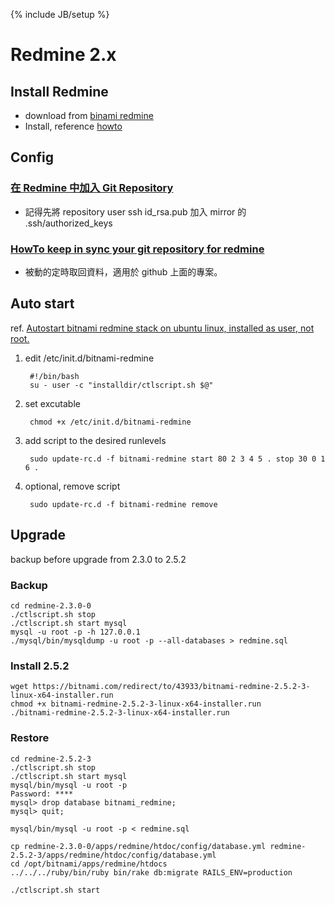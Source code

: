 
{% include JB/setup %}

# Redmine 2.x

## Install Redmine

* download from [binami redmine](http://bitnami.com/redirect/to/17655/bitnami-redmine-2.3.0-0-linux-installer.run)
* Install, reference [howto](http://www.redmine.org/projects/redmine/wiki/How_to_install_Redmine_in_Linux_Windows_and_OS_X_using_BitNami_Redmine_Stack)

## Config

### [在 Redmine 中加入 Git Repository](http://blog.buginception.com/blog/2012/04/02/redmine-use-git-code-review)

* 記得先將 repository user ssh id_rsa.pub 加入 mirror 的 .ssh/authorized_keys

### [HowTo keep in sync your git repository for redmine](http://www.redmine.org/projects/redmine/wiki/HowTo_keep_in_sync_your_git_repository_for_redmine)

* 被動的定時取回資料，適用於 github 上面的專案。

## Auto start
ref. [Autostart bitnami redmine stack on ubuntu linux, installed as user, not root.](http://answers.bitnami.com/questions/3989/autostart-bitnami-redmine-stack-on-ubuntu-linux-installed-as-user-not-root)

1. edit /etc/init.d/bitnami-redmine

        #!/bin/bash
        su - user -c "installdir/ctlscript.sh $@"

2. set excutable

        chmod +x /etc/init.d/bitnami-redmine
    
3. add script to the desired runlevels

        sudo update-rc.d -f bitnami-redmine start 80 2 3 4 5 . stop 30 0 1 6 .

4. optional, remove script

        sudo update-rc.d -f bitnami-redmine remove

## Upgrade
backup before upgrade from 2.3.0 to 2.5.2

### Backup

    cd redmine-2.3.0-0
    ./ctlscript.sh stop
    ./ctlscript.sh start mysql
    mysql -u root -p -h 127.0.0.1
    ./mysql/bin/mysqldump -u root -p --all-databases > redmine.sql

### Install 2.5.2

    wget https://bitnami.com/redirect/to/43933/bitnami-redmine-2.5.2-3-linux-x64-installer.run
    chmod +x bitnami-redmine-2.5.2-3-linux-x64-installer.run
    ./bitnami-redmine-2.5.2-3-linux-x64-installer.run

### Restore

    cd redmine-2.5.2-3
    ./ctlscript.sh stop
    ./ctlscript.sh start mysql
    mysql/bin/mysql -u root -p 
    Password: ****
    mysql> drop database bitnami_redmine;
    mysql> quit;
    
    mysql/bin/mysql -u root -p < redmine.sql
    
    cp redmine-2.3.0-0/apps/redmine/htdoc/config/database.yml redmine-2.5.2-3/apps/redmine/htdoc/config/database.yml
    cd /opt/bitnami/apps/redmine/htdocs 
    ../../../ruby/bin/ruby bin/rake db:migrate RAILS_ENV=production
    
    ./ctlscript.sh start
